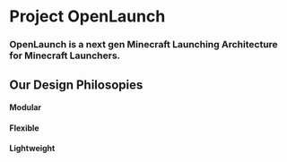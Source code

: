 # **Project OpenLaunch**
### OpenLaunch is a next gen Minecraft Launching Architecture for Minecraft Launchers.

## Our Design Philosopies
#### **Modular**
#### **Flexible**
#### **Lightweight**
